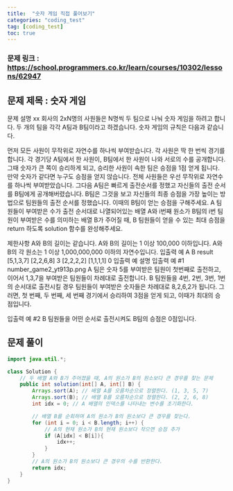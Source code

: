 ```yaml
---
title:  "숫자 게임 직접 풀어보기"
categories: "coding_test"
tag: [coding_test]
toc: true
---
```


### 문제 링크 : https://school.programmers.co.kr/learn/courses/10302/lessons/62947

## 문제 제목 : 숫자 게임

문제 설명
xx 회사의 2xN명의 사원들은 N명씩 두 팀으로 나눠 숫자 게임을 하려고 합니다. 두 개의 팀을 각각 A팀과 B팀이라고 하겠습니다. 숫자 게임의 규칙은 다음과 같습니다.

먼저 모든 사원이 무작위로 자연수를 하나씩 부여받습니다.
각 사원은 딱 한 번씩 경기를 합니다.
각 경기당 A팀에서 한 사원이, B팀에서 한 사원이 나와 서로의 수를 공개합니다. 그때 숫자가 큰 쪽이 승리하게 되고, 승리한 사원이 속한 팀은 승점을 1점 얻게 됩니다.
만약 숫자가 같다면 누구도 승점을 얻지 않습니다.
전체 사원들은 우선 무작위로 자연수를 하나씩 부여받았습니다. 그다음 A팀은 빠르게 출전순서를 정했고 자신들의 출전 순서를 B팀에게 공개해버렸습니다. B팀은 그것을 보고 자신들의 최종 승점을 가장 높이는 방법으로 팀원들의 출전 순서를 정했습니다. 이때의 B팀이 얻는 승점을 구해주세요.
A 팀원들이 부여받은 수가 출전 순서대로 나열되어있는 배열 A와 i번째 원소가 B팀의 i번 팀원이 부여받은 수를 의미하는 배열 B가 주어질 때, B 팀원들이 얻을 수 있는 최대 승점을 return 하도록 solution 함수를 완성해주세요.

제한사항
A와 B의 길이는 같습니다.
A와 B의 길이는 1 이상 100,000 이하입니다.
A와 B의 각 원소는 1 이상 1,000,000,000 이하의 자연수입니다.
입출력 예
A	B	result
[5,1,3,7]	[2,2,6,8]	3
[2,2,2,2]	[1,1,1,1]	0
입출력 예 설명
입출력 예 #1
number_game2_yt913p.png
A 팀은 숫자 5를 부여받은 팀원이 첫번째로 출전하고, 이어서 1,3,7을 부여받은 팀원들이 차례대로 출전합니다.
B 팀원들을 4번, 2번, 3번, 1번의 순서대로 출전시킬 경우 팀원들이 부여받은 숫자들은 차례대로 8,2,6,2가 됩니다. 그러면, 첫 번째, 두 번째, 세 번째 경기에서 승리하여 3점을 얻게 되고, 이때가 최대의 승점입니다.

입출력 예 #2
B 팀원들을 어떤 순서로 출전시켜도 B팀의 승점은 0점입니다.

## 문제 풀이
```java
import java.util.*;

class Solution {
    // 두 배열 A와 B가 주어졌을 때, A의 원소가 B의 원소보다 큰 경우를 찾는 문제
    public int solution(int[] A, int[] B) {
        Arrays.sort(A); // 배열 A를 오름차순으로 정렬한다. (1, 3, 5, 7)
        Arrays.sort(B); // 배열 B를 오름차순으로 정렬한다. (2, 2, 6, 8)
        int idx = 0; // A 배열의 인덱스를 나타내는 변수를 초기화한다.

        // 배열 B를 순회하며 A의 원소가 B의 원소보다 큰 경우를 찾는다.
        for (int i = 0; i < B.length; i++) {
            // A의 현재 원소가 B의 현재 원소보다 작으면 승점 추가
            if (A[idx] < B[i]){
                idx++;
            }
        }
        // A의 원소가 B의 원소보다 큰 경우의 수를 반환한다.
        return idx;
    }
}


```